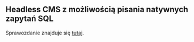 ## Headless CMS z możliwością pisania natywnych zapytań SQL

Sprawozdanie znajduje się [tutaj](https://github.com/bercik-cms/praca-dyplomowa/blob/master/praca_dyplomowa.pdf).
